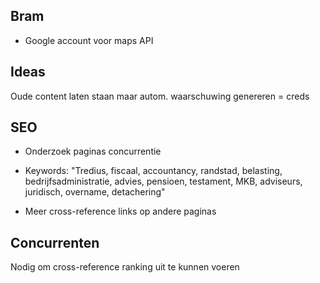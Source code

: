 
Bram
----

* Google account voor maps API

Ideas
-----

Oude content laten staan maar autom. waarschuwing genereren = creds

SEO
---

* Onderzoek paginas concurrentie
* Keywords: "Tredius, fiscaal, accountancy, randstad, belasting, bedrijfsadministratie, advies, pensioen, testament, MKB, adviseurs, juridisch, overname, detachering"

* Meer cross-reference links op andere paginas

Concurrenten
------------

Nodig om cross-reference ranking uit te kunnen voeren
